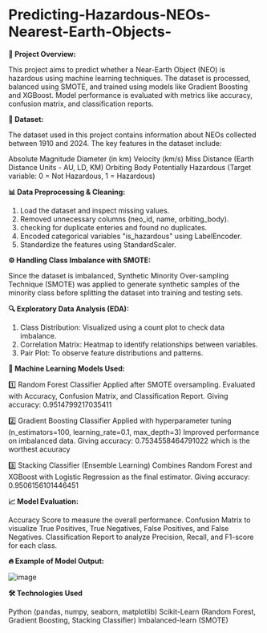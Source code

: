 # Predicting-Hazardous-NEOs-Nearest-Earth-Objects-
****📌 Project Overview:****

This project aims to predict whether a Near-Earth Object (NEO) is hazardous using machine learning techniques. The dataset is processed, balanced using SMOTE, and trained using models like Gradient Boosting and XGBoost. Model performance is evaluated with metrics like accuracy, confusion matrix, and classification reports.

**📂 Dataset:**

The dataset used in this project contains information about NEOs collected between 1910 and 2024. The key features in the dataset include:

Absolute Magnitude
Diameter (in km)
Velocity (km/s)
Miss Distance (Earth Distance Units - AU, LD, KM)
Orbiting Body
Potentially Hazardous (Target variable: 0 = Not Hazardous, 1 = Hazardous)

**📊 Data Preprocessing & Cleaning:**

  1. Load the dataset and inspect missing values.
  2. Removed unnecessary columns (neo_id, name, orbiting_body).
  3. checking for duplicate enteries and found no duplicates.
  4. Encoded categorical variables "is_hazardous" using LabelEncoder.
  5. Standardize the features using StandardScaler.

**⚙️ Handling Class Imbalance with SMOTE:**

Since the dataset is imbalanced, Synthetic Minority Over-sampling Technique (SMOTE) was applied to generate synthetic samples of the minority class before splitting the dataset into training and testing sets.

**🔍 Exploratory Data Analysis (EDA):**

  1. Class Distribution: Visualized using a count plot to check data imbalance.
  2. Correlation Matrix: Heatmap to identify relationships between variables.
  3. Pair Plot: To observe feature distributions and patterns.

**🚀 Machine Learning Models Used:**

1️⃣ Random Forest Classifier
  Applied after SMOTE oversampling.
  Evaluated with Accuracy, Confusion Matrix, and Classification Report.
  Giving accuracy: 0.9514799217035411

2️⃣ Gradient Boosting Classifier
  Applied with hyperparameter tuning (n_estimators=100, learning_rate=0.1, max_depth=3)
  Improved performance on imbalanced data.
  Giving accuracy:  0.7534558464791022  which is the worthest acuuracy

3️⃣ Stacking Classifier (Ensemble Learning)
  Combines Random Forest and XGBoost with Logistic Regression as the final estimator.
  Giving accuracy: 0.9506156101446451

**📈 Model Evaluation:**

  Accuracy Score to measure the overall performance.
  Confusion Matrix to visualize True Positives, True Negatives, False Positives, and False Negatives.
  Classification Report to analyze Precision, Recall, and F1-score for each class.

**🔥 Example of Model Output:**


![image](https://github.com/user-attachments/assets/373b2864-328b-4f3d-a647-b6ccd206dcd8)

**🛠️ Technologies Used**

Python (pandas, numpy, seaborn, matplotlib)
Scikit-Learn (Random Forest, Gradient Boosting, Stacking Classifier)
Imbalanced-learn (SMOTE)
